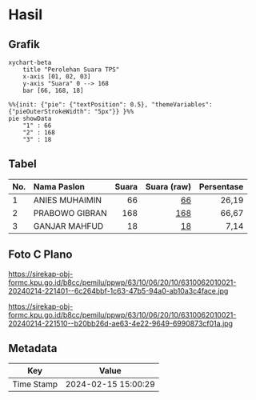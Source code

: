 # Hasil

## Grafik

```mermaid
xychart-beta
    title "Perolehan Suara TPS"
    x-axis [01, 02, 03]
    y-axis "Suara" 0 --> 168
    bar [66, 168, 18]
```

```mermaid
%%{init: {"pie": {"textPosition": 0.5}, "themeVariables": {"pieOuterStrokeWidth": "5px"}} }%%
pie showData
    "1" : 66
    "2" : 168
    "3" : 18
```

## Tabel

| No. | Nama Paslon    | Suara | Suara (raw) | Persentase |
|:--- |:-------------- | -----:| -----------:| ----------:|
| 1   | ANIES MUHAIMIN | 66    | [66][p-1]   | 26,19      |
| 2   | PRABOWO GIBRAN | 168   | [168][p-2]  | 66,67      |
| 3   | GANJAR MAHFUD  | 18    | [18][p-3]   | 7,14       |


[p-1]: https://github.com/gigit-pemilu/pemilu-2024-63-kalimantan-selatan/blob/main/pilpres/hitung-suara/sub/63-kalimantan-selatan/sub/10-tanah-bumbu/sub/06-simpang-empat/sub/2010-bersujud/sub/021-tps/sub/paslon-1.txt
[p-2]: https://github.com/gigit-pemilu/pemilu-2024-63-kalimantan-selatan/blob/main/pilpres/hitung-suara/sub/63-kalimantan-selatan/sub/10-tanah-bumbu/sub/06-simpang-empat/sub/2010-bersujud/sub/021-tps/sub/paslon-2.txt
[p-3]: https://github.com/gigit-pemilu/pemilu-2024-63-kalimantan-selatan/blob/main/pilpres/hitung-suara/sub/63-kalimantan-selatan/sub/10-tanah-bumbu/sub/06-simpang-empat/sub/2010-bersujud/sub/021-tps/sub/paslon-3.txt

## Foto C Plano

https://sirekap-obj-formc.kpu.go.id/b8cc/pemilu/ppwp/63/10/06/20/10/6310062010021-20240214-221401--6c264bbf-1c63-47b5-94a0-ab10a3c4face.jpg

https://sirekap-obj-formc.kpu.go.id/b8cc/pemilu/ppwp/63/10/06/20/10/6310062010021-20240214-221510--b20bb26d-ae63-4e22-9649-6990873cf01a.jpg


## Metadata

| Key        | Value               |
| ---------- | ------------------- |
| Time Stamp | 2024-02-15 15:00:29 |



